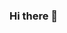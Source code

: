 ### Hi there 👋

<!--
**ravi100lad/ravi100lad** is a ✨ _special_ ✨ repository because its `README.md` (this file) appears on your GitHub profile.

User will first click on refresh button.
After that locations will fill based of device lattitude and logitude
Then user can select any location 
User will select the location and can view the future weather condition of that particular location.
